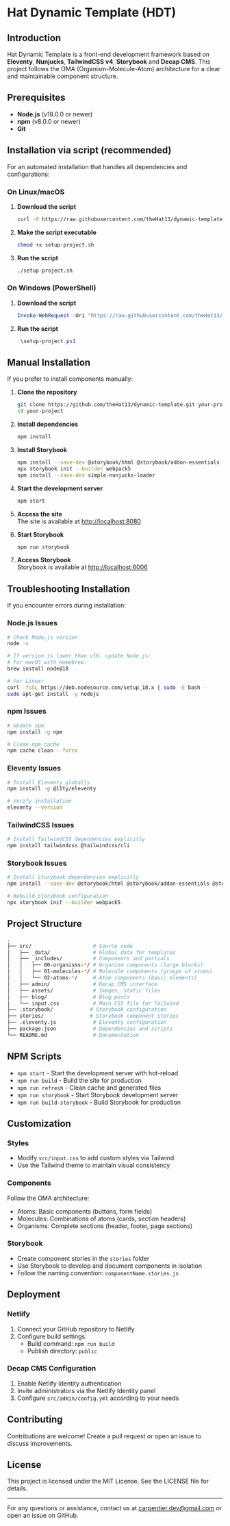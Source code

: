 # Hat Dynamic Template (HDT)

## Introduction

Hat Dynamic Template is a front-end development framework based on **Eleventy**, **Nunjucks**, **TailwindCSS v4**, **Storybook** and **Decap CMS**. This project follows the OMA (Organism-Molecule-Atom) architecture for a clear and maintainable component structure.

## Prerequisites

- **Node.js** (v18.0.0 or newer)
- **npm** (v8.0.0 or newer)
- **Git**

## Installation via script (recommended)

For an automated installation that handles all dependencies and configurations:

### On Linux/macOS

1. **Download the script**

   ```sh
   curl -O https://raw.githubusercontent.com/theHat13/dynamic-template/main/docs/scripts/setup-project.sh
   ```

2. **Make the script executable**

   ```sh
   chmod +x setup-project.sh
   ```

3. **Run the script**

   ```sh
   ./setup-project.sh
   ```

### On Windows (PowerShell)

1. **Download the script**

   ```powershell
   Invoke-WebRequest -Uri "https://raw.githubusercontent.com/theHat13/dynamic-template/main/docs/scripts/setup-project.ps1" -OutFile "setup-project.ps1""
   ```

2. **Run the script**

   ```powershell
   .\setup-project.ps1
   ```

## Manual Installation

If you prefer to install components manually:

1. **Clone the repository**

   ```sh
   git clone https://github.com/theHat13/dynamic-template.git your-project
   cd your-project
   ```

2. **Install dependencies**

   ```sh
   npm install
   ```

3. **Install Storybook**

   ```sh
   npm install --save-dev @storybook/html @storybook/addon-essentials @storybook/addon-interactions @storybook/addon-a11y @storybook/addon-links @storybook/addon-viewport
   npx storybook init --builder webpack5
   npm install --save-dev simple-nunjucks-loader
   ```

4. **Start the development server**

   ```sh
   npm start
   ```

5. **Access the site**  
   The site is available at [http://localhost:8080](http://localhost:8080)

6. **Start Storybook**

   ```sh
   npm run storybook
   ```

7. **Access Storybook**  
   Storybook is available at [http://localhost:6006](http://localhost:6006)

## Troubleshooting Installation

If you encounter errors during installation:

### Node.js Issues

```sh
# Check Node.js version
node -v

# If version is lower than v18, update Node.js:
# For macOS with Homebrew:
brew install node@18

# For Linux:
curl -fsSL https://deb.nodesource.com/setup_18.x | sudo -E bash -
sudo apt-get install -y nodejs
```

### npm Issues

```sh
# Update npm
npm install -g npm

# Clean npm cache
npm cache clean --force
```

### Eleventy Issues

```sh
# Install Eleventy globally
npm install -g @11ty/eleventy

# Verify installation
eleventy --version
```

### TailwindCSS Issues

```sh
# Install TailwindCSS dependencies explicitly
npm install tailwindcss @tailwindcss/cli
```

### Storybook Issues

```sh
# Install Storybook dependencies explicitly
npm install --save-dev @storybook/html @storybook/addon-essentials @storybook/addon-interactions

# Rebuild Storybook configuration
npx storybook init --builder webpack5
```

## Project Structure

```sh
.
├── src/                    # Source code
│   ├── _data/              # Global data for templates
│   ├── _includes/          # Components and partials
│   │   ├── 00-organisms-*/ # Organism components (large blocks)
│   │   ├── 01-molecules-*/ # Molecule components (groups of atoms)
│   │   └── 02-atoms-*/     # Atom components (basic elements)
│   ├── admin/              # Decap CMS interface
│   ├── assets/             # Images, static files
│   ├── blog/               # Blog posts
│   └── input.css           # Main CSS file for Tailwind
├── .storybook/            # Storybook configuration
├── stories/               # Storybook component stories
├── .eleventy.js            # Eleventy configuration
├── package.json            # Dependencies and scripts
└── README.md               # Documentation
```

## NPM Scripts

- `npm start` - Start the development server with hot-reload
- `npm run build` - Build the site for production
- `npm run refresh` - Clean cache and generated files
- `npm run storybook` - Start Storybook development server
- `npm run build-storybook` - Build Storybook for production

## Customization

### Styles

- Modify `src/input.css` to add custom styles via Tailwind
- Use the Tailwind theme to maintain visual consistency

### Components

Follow the OMA architecture:

- Atoms: Basic components (buttons, form fields)
- Molecules: Combinations of atoms (cards, section headers)
- Organisms: Complete sections (header, footer, page sections)

### Storybook

- Create component stories in the `stories` folder
- Use Storybook to develop and document components in isolation
- Follow the naming convention: `componentName.stories.js`

## Deployment

### Netlify

1. Connect your GitHub repository to Netlify
2. Configure build settings:
   - Build command: `npm run build`
   - Publish directory: `public`

### Decap CMS Configuration

1. Enable Netlify Identity authentication
2. Invite administrators via the Netlify Identity panel
3. Configure `src/admin/config.yml` according to your needs

## Contributing

Contributions are welcome! Create a pull request or open an issue to discuss improvements.

## License

This project is licensed under the MIT License. See the LICENSE file for details.

---

For any questions or assistance, contact us at <carpentier.dev@gmail.com> or open an issue on GitHub.
